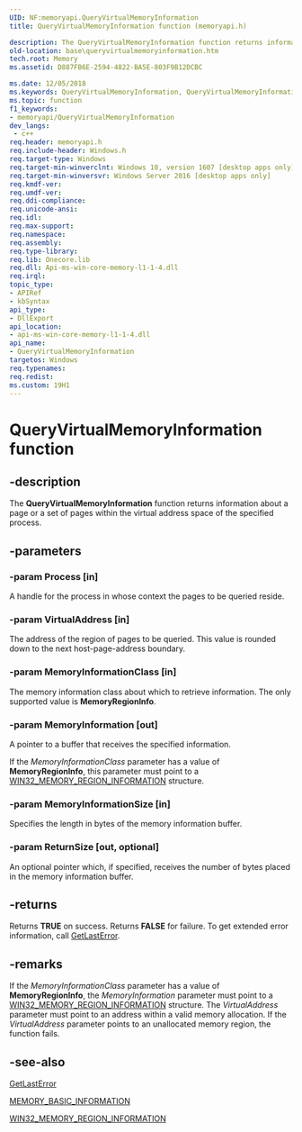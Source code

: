 ```yaml
---
UID: NF:memoryapi.QueryVirtualMemoryInformation
title: QueryVirtualMemoryInformation function (memoryapi.h)

description: The QueryVirtualMemoryInformation function returns information about a page or a set of pages within the virtual address space of the specified process.
old-location: base\queryvirtualmemoryinformation.htm
tech.root: Memory
ms.assetid: D887FB6E-2594-4822-BA5E-803F9B12DCBC

ms.date: 12/05/2018
ms.keywords: QueryVirtualMemoryInformation, QueryVirtualMemoryInformation function, base.queryvirtualmemoryinformation, memoryapi/QueryVirtualMemoryInformation
ms.topic: function
f1_keywords:
- memoryapi/QueryVirtualMemoryInformation
dev_langs:
 - c++
req.header: memoryapi.h
req.include-header: Windows.h
req.target-type: Windows
req.target-min-winverclnt: Windows 10, version 1607 [desktop apps only]
req.target-min-winversvr: Windows Server 2016 [desktop apps only]
req.kmdf-ver: 
req.umdf-ver: 
req.ddi-compliance: 
req.unicode-ansi: 
req.idl: 
req.max-support: 
req.namespace: 
req.assembly: 
req.type-library: 
req.lib: Onecore.lib
req.dll: Api-ms-win-core-memory-l1-1-4.dll
req.irql: 
topic_type:
- APIRef
- kbSyntax
api_type:
- DllExport
api_location:
- api-ms-win-core-memory-l1-1-4.dll
api_name:
- QueryVirtualMemoryInformation
targetos: Windows
req.typenames: 
req.redist: 
ms.custom: 19H1
---
```


# QueryVirtualMemoryInformation function


## -description


The <b>QueryVirtualMemoryInformation</b> function returns information about a page or a set of pages within the virtual address space of the specified process.


## -parameters




### -param Process [in]

A handle for the process in whose context the pages to be queried reside. 


### -param VirtualAddress [in]

The address of the region of pages to be queried. This value is rounded down to the next host-page-address boundary.


### -param MemoryInformationClass [in]

The memory information class about which to retrieve information. The only supported value is <b>MemoryRegionInfo</b>. 


### -param MemoryInformation [out]

A pointer to a buffer that receives the specified information.

If the <i>MemoryInformationClass</i> parameter has a value of  <b>MemoryRegionInfo</b>, this parameter must point to a <a href="https://docs.microsoft.com/windows/desktop/api/memoryapi/ns-memoryapi-win32_memory_region_information">WIN32_MEMORY_REGION_INFORMATION</a> structure.


### -param MemoryInformationSize [in]

Specifies the length in bytes of the memory information buffer.


### -param ReturnSize [out, optional]

An optional pointer which, if specified, receives the number of bytes placed in the memory information buffer.


## -returns



Returns <b>TRUE</b> on success. Returns <b>FALSE</b> for failure. To get extended error information, call <a href="https://docs.microsoft.com/windows/desktop/api/errhandlingapi/nf-errhandlingapi-getlasterror">GetLastError</a>.




## -remarks



If the <i>MemoryInformationClass</i> parameter has a value of <b>MemoryRegionInfo</b>, the <i>MemoryInformation</i> parameter must point to a <a href="https://docs.microsoft.com/windows/desktop/api/memoryapi/ns-memoryapi-win32_memory_region_information">WIN32_MEMORY_REGION_INFORMATION</a> structure. The <i>VirtualAddress</i> parameter must point to an address within a valid memory allocation. If the <i>VirtualAddress</i> parameter points to an unallocated memory region, the function fails.




## -see-also




<a href="https://docs.microsoft.com/windows/desktop/api/errhandlingapi/nf-errhandlingapi-getlasterror">GetLastError</a>



<a href="https://docs.microsoft.com/windows/desktop/api/winnt/ns-winnt-memory_basic_information">MEMORY_BASIC_INFORMATION</a>



<a href="https://docs.microsoft.com/windows/desktop/api/memoryapi/ns-memoryapi-win32_memory_region_information">WIN32_MEMORY_REGION_INFORMATION</a>
 

 

